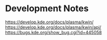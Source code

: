# Development Notes

https://develop.kde.org/docs/plasma/kwin/
https://develop.kde.org/docs/plasma/kwin/api/
https://bugs.kde.org/show_bug.cgi?id=445058